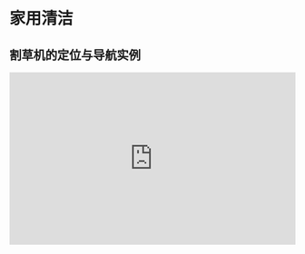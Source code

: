 # 家用清洁

## 割草机的定位与导航实例  

<iframe style="margin-bottom: 24px;" width="100%" height="304" src="https://cdn.robosense.cn/AC_wiki/edge_detection.mp4" frameborder="0" allowfullscreen></iframe>

<!-- ## 扫地机的定位与导航实例   -->
